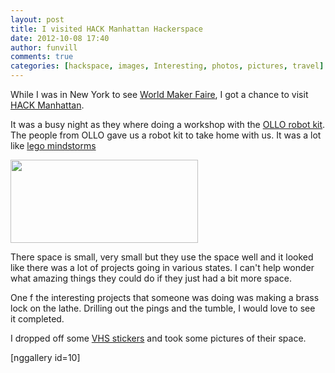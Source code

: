 ```yaml
---
layout: post
title: I visited HACK Manhattan Hackerspace
date: 2012-10-08 17:40
author: funvill
comments: true
categories: [hackspace, images, Interesting, photos, pictures, travel]
---
```

While I was in New York to see <a href="http://makerfaire.com/newyork/2012/">World Maker Faire</a>, I got a chance to visit <a href="http://hackmanhattan.com/">HACK Manhattan</a>.

It was a busy night as they where doing a workshop with the <a href="http://www.robotis.com/xe/ollo_en">OLLO robot kit</a>. The people from OLLO gave us a robot kit to take home with us. It was a lot like <a href="http://mindstorms.lego.com/en-us/Default.aspx">lego mindstorms</a>

<a href="http://www.abluestar.com/blog/wp-content/uploads/2012/10/OLLO_en_Starter.jpg"><img class="aligncenter size-medium wp-image-2891" title="OLLO_en_Starter" src="http://www.abluestar.com/blog/wp-content/uploads/2012/10/OLLO_en_Starter-300x133.jpg" alt="" width="300" height="133" /></a>

There space is small, very small but they use the space well and it looked like there was a lot of projects going in various states. I can't help wonder what amazing things they could do if they just had a bit more space.

One f the interesting projects that someone was doing was making a brass lock on the lathe. Drilling out the pings and the tumble, I would love to see it completed.

I dropped off some <a href="http://vancouver.hackspace.ca/wp/">VHS stickers</a> and took some pictures of their space.

[nggallery id=10]
